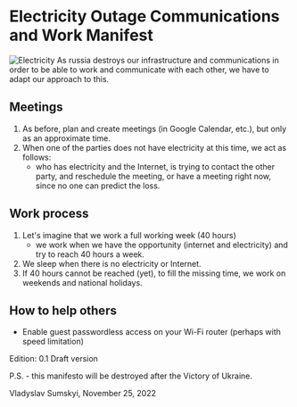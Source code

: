 # Electricity Outage Communications and Work Manifest

![Electricity](https://images.livemint.com/img/2022/08/07/600x338/Electricity_1659887166816_1659887167017_1659887167017.JPG)
As russia destroys our infrastructure and communications in order to be able to work and communicate with each other, we have to adapt our approach to this.
## Meetings
1. As before, plan and create meetings (in Google Calendar, etc.), but only as an approximate time.
2. When one of the parties does not have electricity at this time, we act as follows:
	* who has electricity and the Internet, is trying to contact the other party, and reschedule the meeting, or have a meeting right now, since no one can predict the loss.

## Work process
1. Let's imagine that we work a full working week (40 hours)
	* we work when we have the opportunity (internet and electricity) and try to reach 40 hours a week.
2. We sleep when there is no electricity or Internet.
3. If 40 hours cannot be reached (yet), to fill the missing time, we work on weekends and national holidays.

## How to help others
 * Enable guest passwordless access on your Wi-Fi router (perhaps with speed limitation)

Edition: 0.1 Draft version

P.S. - this manifesto will be destroyed after the Victory of Ukraine.

Vladyslav Sumskyi, November 25, 2022
